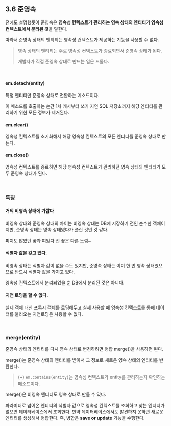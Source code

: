 ## 3.6 준영속

전에도 설명했듯이 준영속은 **영속성 컨텍스트가 관리하는 영속 상태의 엔티티가 영속성 컨텍스트에서 분리된 것**을 말한다.

따라서 준영속 상태의 엔티티는 영속성 컨텍스트가 제공하는 기능을 사용할 수 없다.

> 영속 상태의 엔티티는 주로 영속성 컨텍스트가 종료되면서 준영속 상태가 된다.
>
> 개발자가 직접 준영속 상태로 만드는 일은 드물다.

<br>

#### em.detach(entity)

특정 엔티티만 준영속 상태로 전환하는 메소드이다.

이 메소드를 호출하는 순간 1차 캐시부터 쓰기 지연 SQL 저장소까지 해당 엔티티를 관리하기 위한 모든 정보가 제거된다.

#### em.clear()

영속성 컨텍스트를 초기화해서 해당 영속성 컨텍스트의 모든 엔티티를 준영속 상태로 만든다.

#### em.close()

영속성 컨텍스트를 종료하면 해당 영속성 컨텍스트가 관리하던 영속 상태의 엔티티가 모두 준영속 상태가 된다.

<br>

### 특징

#### 거의 비영속 상태에 가깝다

비영속 상태와 준영속 상태의 차이는 비영속 상태는 DB에 저장하기 전인 순수한 객체이지만, 준영속 상태는 영속 상태였다가 풀린 것인 것 같다.

피지도 않았던 꽃과 피었다 진 꽃은 다른 느낌~

#### 식별자 값을 갖고 있다.

비영속 상태는 식별자 값이 없을 수도 있지만, 준영속 상태는 이미 한 번 영속 상태였으므로 반드시 식별자 값을 가지고 있다.

영속성 컨텍스트에서 분리되었을 뿐 DB에서 분리된 것은 아니다.

#### 지연 로딩을 할 수 없다.

실제 객체 대신 프록시 객체를 로딩해두고 실제 사용할 때 영속성 컨텍스트를 통해 데이터를 불러오는 지연로딩은 사용할 수 없다.

<br>

### merge(entity)

준영속 상태의 엔티티를 다시 영속 상태로 변경하려면 병합 merge()을 사용하면 된다.

merge()는 준영속 상태의 엔티티를 받아서 그 정보로 새로운 영속 상태의 엔티티를 반환한다.

> (+) `em.contains(entity)`는 영속성 컨텍스트가 entity를 관리하는지 확인하는 메소드이다.

merge()은 비영속 엔티티도 영속 상태로 만들 수 있다.

파라미터로 넘어온 엔티티의 식별자 값으로 영속성 컨텍스트를 조회하고 찾는 엔티티가 없으면 데이터베이스에서 조회한다. 만약 데이터베이스에서도 발견하지 못하면 새로운 엔티티를 생성해서 병합한다. 즉, 병합은 **save or update** 기능을 수행한다.